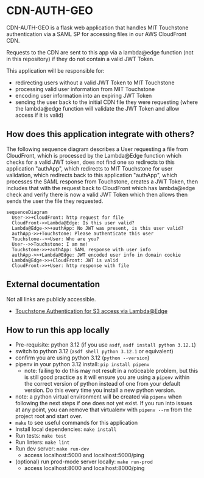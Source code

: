 # CDN-AUTH-GEO

CDN-AUTH-GEO is a flask web application that handles MIT Touchstone authentication via a SAML SP for accessing files
in our AWS CloudFront CDN.

Requests to the CDN are sent to this app via a lambda@edge function (not in this repository) if they do not contain a
valid JWT Token.

This application will be responsible for:

- redirecting users without a valid JWT Token to MIT Touchstone
- processing valid user information from MIT Touchstone
- encoding user information into an expiring JWT Token
- sending the user back to the initial CDN file they were requesting (where the lambda@edge function will validate the
  JWT Token and allow access if it is valid)

## How does this application integrate with others?

The following sequence diagram describes a User requesting a file from CloudFront, which is processed by the Lambda@Edge function which checks for a valid JWT token, does not find one so redirects to this application "authApp", which redirects to MIT Touchstone for user validation, which redirects back to this application "authApp", which processes the SAML response from Touchstone, creates a JWT Token, then includes that with the request back to CloudFront which has lambda@edge check and verify there is now a valid JWT Token which then allows then sends the user the file they requested.

```mermaid
sequenceDiagram
  User->>+CloudFront: http request for file
  CloudFront->>Lambda@Edge: Is this user valid?
  Lambda@Edge->>+authApp: No JWT was present, is this user valid?
  authApp->>+Touchstone: Please authenticate this user
  Touchstone-->>User: Who are you?
  User-->>Touchstone: I am me!
  Touchstone->>+authApp: SAML response with user info
  authApp->>+Lambda@Edge: JWT encoded user info in domain cookie
  Lambda@Edge->>+CloudFront: JWT is valid
  CloudFront->>+User: http response with file
```

## External documentation

Not all links are publicly accessible.

- [Touchstone Authentication for S3 access via Lambda@Edge](https://mitlibraries.atlassian.net/wiki/spaces/GDT/pages/3518824497/Touchstone+Authentication+for+S3+access+via+Lambda+Edge)

## How to run this app locally

- Pre-requisite: python 3.12 (if you use `asdf`, `asdf install python 3.12.1`)
- switch to python 3.12 (`asdf shell python 3.12.1` or equivalent)
- confirm you are using python 3.12 (`python --version`)
- pipenv in your python 3.12 install: `pip install pipenv`
  - note: failing to do this may not result in a noticeable problem, but this is still good practice as it will ensure you are using a `pipenv` within the correct version of python instead of one from your default version. Do this every time you install a new python version.
- note: a python virtual environment will be created via `pipenv` when following the next steps if one does not yet exist. If you run into issues at any point, you can remove that virtualenv with `pipenv --rm` from the project root and start over.
- `make` to see useful commands for this application
- Install local dependencies: `make install`
- Run tests: `make test`
- Run linters: `make lint`
- Run dev server: `make run-dev`
  - access localhost:5000 and localhost:5000/ping
- (optional) run prod-mode server locally: `make run-prod`
  - access localhost:8000 and localhost:8000/ping
